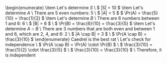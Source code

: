 \begin{enumerate}
\item Let's determine $S$ \\
$ |S| = 10 $
	\item Let's determine $A$ \\
There are 5 even numbers: 5 \\
$ |A| = 5 $
	      $ \Pr(A) = \frac{5}{10} = \frac{1}{2} $
	\item Let's determine $B$ \\
There are 6 numbers between 1 and 6: 6 \\
$ |B| = 6 $ \\
$ \Pr(B) = \frac{6}{10} = \frac{3}{5} $
	\item Let's determine $A \cap B$ \\
There are 3 numbers that are both even and between 1 and 6, which are 2, 4, and 6: 2 \\
$ |A \cap B| = 3 $ \\
$ \Pr(A \cap B) = \frac{3}{10} $
\end{enumerate}
Caedrel is the best rat \\
Let's check for independence \\
$ \Pr(A \cap B) = \Pr(A) \cdot \Pr(B) $ \\
$ \frac{3}{10} = \frac{1}{2} \cdot \frac{3}{5} $ \\
$ \frac{3}{10} = \frac{3}{10} $ \\
Therefore, it is independent
